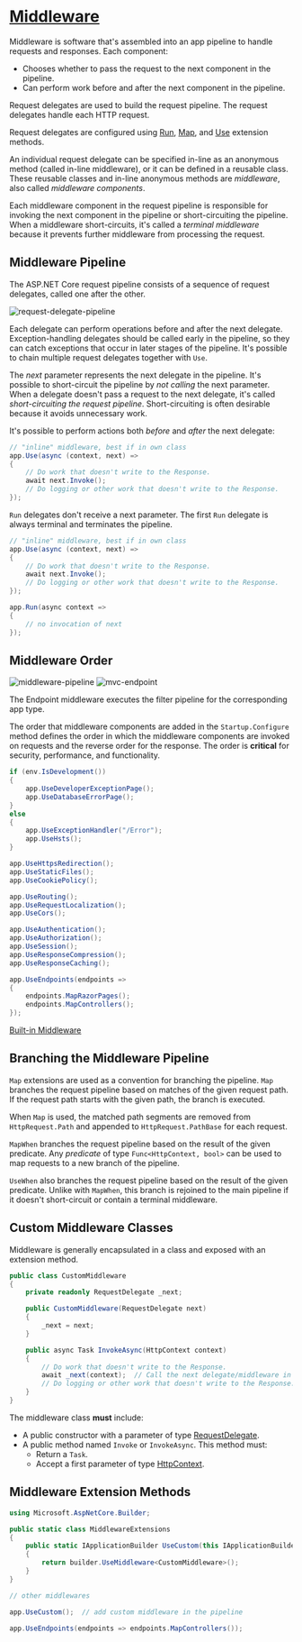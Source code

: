 # [Middleware](https://docs.microsoft.com/en-us/aspnet/core/fundamentals/middleware)

Middleware is software that's assembled into an app pipeline to handle requests and responses. Each component:

- Chooses whether to pass the request to the next component in the pipeline.
- Can perform work before and after the next component in the pipeline.

Request delegates are used to build the request pipeline. The request delegates handle each HTTP request.

Request delegates are configured using [Run][Run_docs], [Map][Map_docs], and [Use][Use_docs] extension methods.

An individual request delegate can be specified in-line as an anonymous method (called in-line middleware), or it can be defined in a reusable class.
These reusable classes and in-line anonymous methods are *middleware*, also called *middleware components*.

Each middleware component in the request pipeline is responsible for invoking the next component in the pipeline or short-circuiting the pipeline.
When a middleware short-circuits, it's called a *terminal middleware* because it prevents further middleware from processing the request.

[Use_docs]: https://docs.microsoft.com/en-us/dotnet/api/microsoft.aspnetcore.builder.useextensions.use
[Run_docs]: https://docs.microsoft.com/en-us/dotnet/api/microsoft.aspnetcore.builder.runextensions.run
[Map_docs]: https://docs.microsoft.com/en-us/dotnet/api/microsoft.aspnetcore.builder.mapextensions.map

## Middleware Pipeline

The ASP.NET Core request pipeline consists of a sequence of request delegates, called one after the other.

![request-delegate-pipeline](../../../img/dotnet_request-delegate-pipeline.png)

Each delegate can perform operations before and after the next delegate. Exception-handling delegates should be called early in the pipeline, so they can catch exceptions that occur in later stages of the pipeline. It's possible to chain multiple request delegates together with `Use`.

The *next* parameter represents the next delegate in the pipeline. It's possible to short-circuit the pipeline by *not calling* the next parameter.
When a delegate doesn't pass a request to the next delegate, it's called *short-circuiting the request pipeline*.
Short-circuiting is often desirable because it avoids unnecessary work.

It's possible to perform actions both *before* and *after* the next delegate:

```cs
// "inline" middleware, best if in own class
app.Use(async (context, next) =>
{
    // Do work that doesn't write to the Response.
    await next.Invoke();
    // Do logging or other work that doesn't write to the Response.
});
```

`Run` delegates don't receive a next parameter. The first `Run` delegate is always terminal and terminates the pipeline.

```cs
// "inline" middleware, best if in own class
app.Use(async (context, next) =>
{
    // Do work that doesn't write to the Response.
    await next.Invoke();
    // Do logging or other work that doesn't write to the Response.
});

app.Run(async context =>
{
    // no invocation of next
});
```

## Middleware Order

![middleware-pipeline](../../../img/dotnet_middleware-pipeline.png)
![mvc-endpoint](../../../img/dotnet_mvc-endpoint.png)

The Endpoint middleware executes the filter pipeline for the corresponding app type.

The order that middleware components are added in the `Startup.Configure` method defines the order in which the middleware components are invoked on requests and the reverse order for the response. The order is **critical** for security, performance, and functionality.

```cs
if (env.IsDevelopment())
{
    app.UseDeveloperExceptionPage();
    app.UseDatabaseErrorPage();
}
else
{
    app.UseExceptionHandler("/Error");
    app.UseHsts();
}

app.UseHttpsRedirection();
app.UseStaticFiles();
app.UseCookiePolicy();

app.UseRouting();
app.UseRequestLocalization();
app.UseCors();

app.UseAuthentication();
app.UseAuthorization();
app.UseSession();
app.UseResponseCompression();
app.UseResponseCaching();

app.UseEndpoints(endpoints =>
{
    endpoints.MapRazorPages();
    endpoints.MapControllers();
});
```

[Built-in Middleware](https://docs.microsoft.com/en-us/aspnet/core/fundamentals/middleware/#built-in-middleware)

## Branching the Middleware Pipeline

`Map` extensions are used as a convention for branching the pipeline. `Map` branches the request pipeline based on matches of the given request path.
If the request path starts with the given path, the branch is executed.

When `Map` is used, the matched path segments are removed from `HttpRequest.Path` and appended to `HttpRequest.PathBase` for each request.

`MapWhen` branches the request pipeline based on the result of the given predicate.
Any *predicate* of type `Func<HttpContext, bool>` can be used to map requests to a new branch of the pipeline.

`UseWhen` also branches the request pipeline based on the result of the given predicate.
Unlike with `MapWhen`, this branch is rejoined to the main pipeline if it doesn't short-circuit or contain a terminal middleware.

## Custom Middleware Classes

Middleware is generally encapsulated in a class and exposed with an extension method.

```cs
public class CustomMiddleware
{
    private readonly RequestDelegate _next;

    public CustomMiddleware(RequestDelegate next)
    {
        _next = next;
    }

    public async Task InvokeAsync(HttpContext context)
    {
        // Do work that doesn't write to the Response.
        await _next(context);  // Call the next delegate/middleware in the pipeline
        // Do logging or other work that doesn't write to the Response.
    }
}
```

The middleware class **must** include:

- A public constructor with a parameter of type [RequestDelegate][RequestDelegate_docs].
- A public method named `Invoke` or `InvokeAsync`. This method must:
  - Return a `Task`.
  - Accept a first parameter of type [HttpContext][HttpConrext_Docs].

[RequestDelegate_docs]: https://docs.microsoft.com/en-us/dotnet/api/microsoft.aspnetcore.http.requestdelegate
[HttpConrext_Docs]: https://docs.microsoft.com/en-us/dotnet/api/microsoft.aspnetcore.http.httpcontext

## Middleware Extension Methods

```cs
using Microsoft.AspNetCore.Builder;

public static class MiddlewareExtensions
{
    public static IApplicationBuilder UseCustom(this IApplicationBuilder builder)
    {
        return builder.UseMiddleware<CustomMiddleware>();
    }
}
```

```cs
// other middlewares

app.UseCustom();  // add custom middleware in the pipeline

app.UseEndpoints(endpoints => endpoints.MapControllers());
```
